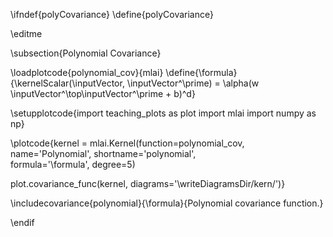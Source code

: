 \ifndef{polyCovariance}
\define{polyCovariance}

\editme

\subsection{Polynomial Covariance}

\loadplotcode{polynomial_cov}{mlai}
\define{\formula}{\kernelScalar(\inputVector, \inputVector^\prime) = \alpha(w \inputVector^\top\inputVector^\prime + b)^d}

\setupplotcode{import teaching_plots as plot
import mlai
import numpy as np}

\plotcode{kernel = mlai.Kernel(function=polynomial_cov,
                     name='Polynomial',
                     shortname='polynomial',					 
                     formula='\formula',
					 degree=5)
					 
plot.covariance_func(kernel, diagrams='\writeDiagramsDir/kern/')}

\includecovariance{polynomial}{\formula}{Polynomial covariance function.}

\endif
